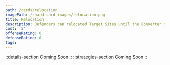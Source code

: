 ```yaml
---
path: /cards/relocation
imagePath: /shard-card-images/relocation.png
title: Relocation
description: Defenders can relocated Target Sites until the Converter is planted.
cost: '5'
offenseRating: 0
defenseRating: 0
tags:
---
```

::details-section
Coming Soon
::
::strategies-section
Coming Soon
::